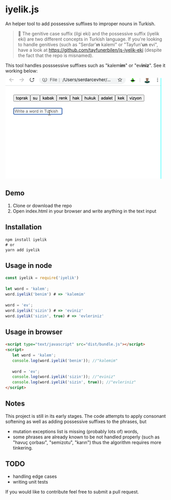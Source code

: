 # iyelik.js
An helper tool to add possessive suffixes to improper nouns in Turkish.

> :raising_hand: The genitive case suffix (ilgi eki) and the possessive suffix (iyelik eki) are two different concepts in Turkish language. If you're looking to handle genitives (such as "Serdar'**ın** kalemi" or "Tayfun'**un** evi", have a look at https://github.com/tayfunerbilen/js-iyelik-eki (despite the fact that the repo is misnamed).

This tool handles posssessive suffixes such as "kalem**im**" or "ev**iniz**".
See it working below:

![See it working](https://github.com/sahtepetrucci/iyelik.js/raw/master/demonstrate.gif "See it working")


## Demo
1) Clone or download the repo
2) Open index.html in your browser and write anything in the text input

## Installation
```shell script
npm install iyelik
# or
yarn add iyelik
```
## Usage in node
```js
const iyelik = require('iyelik')

let word = 'kalem';
word.iyelik('benim') # => 'kalemim'

word = 'ev';
word.iyelik('sizin') # => 'eviniz'
word.iyelik('sizin', true) # => 'evleriniz'
```

## Usage in browser
```html
<script type="text/javascript" src="dist/bundle.js"></script>
<script>
   let word = 'kalem';
   console.log(word.iyelik('benim')); //"kalemim"
  
   word = 'ev';
   console.log(word.iyelik('sizin')); //"eviniz"
   console.log(word.iyelik('sizin', true)); //"evleriniz"
</script>
```

## Notes

This project is still in its early stages.
The code attempts to apply consonant softening as well as adding possessive suffixes to the phrases, but

- mutation exceptions list is missing (probably lots of) words,
- some phrases are already known to be not handled properly (such as "havuç çorbası", "semizotu", "karın") thus the algorithm requires more tinkering.

## TODO
- handling edge cases
- writing unit tests

If you would like to contribute feel free to submit a pull request.


